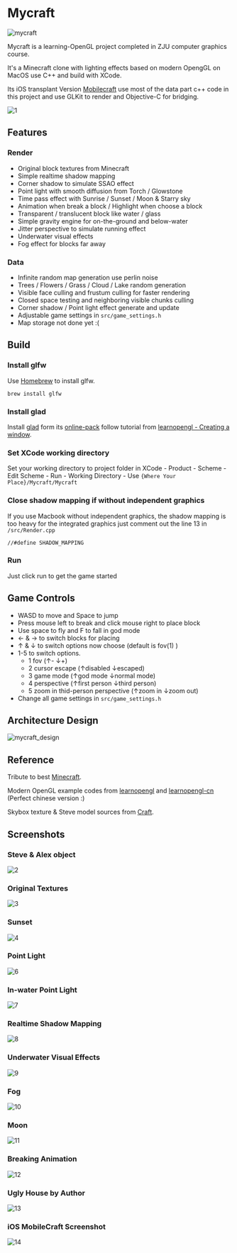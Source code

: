 # Mycraft

![mycraft](md_pic/mycraft.png)

Mycraft is a learning-OpenGL project completed in ZJU computer graphics course.

It's a Minecraft clone with lighting effects based on modern OpengGL on MacOS use C++ and build with XCode.

Its iOS transplant Version [Mobilecraft](https://github.com/Clapeysron/MobileCraft) use most of the data part c++ code in this project and use GLKit to render and Objective-C for bridging.

![1](md_pic/1.jpg)

## Features

### Render

-   Original block textures from Minecraft
-   Simple realtime shadow mapping
-   Corner shadow to simulate SSAO effect
-   Point light with smooth diffusion from Torch / Glowstone
-   Time pass effect with Sunrise / Sunset / Moon & Starry sky
-   Animation when break a block / Highlight when choose a block
-   Transparent / translucent block like water / glass
-   Simple gravity engine for on-the-ground and below-water
-   Jitter perspective to simulate running effect
-   Underwater visual effects
-   Fog effect for blocks far away

### Data

-   Infinite random map generation use perlin noise
-   Trees / Flowers / Grass / Cloud / Lake random generation
-   Visible face culling and frustum culling for faster rendering
-   Closed space testing and neighboring visible chunks culling
-   Corner shadow / Point light effect generate and update
-   Adjustable game settings in `src/game_settings.h`
-   Map storage not done yet :(

## Build

### Install glfw

Use [Homebrew](http://brew.sh/) to install glfw.

	brew install glfw

### Install glad

Install [glad](https://github.com/Dav1dde/glad) form its [online-pack](http://glad.dav1d.de/) follow tutorial from [learnopengl - Creating a window](https://learnopengl.com/#!Getting-started/Creating-a-window).

### Set XCode working directory

Set your working directory to project folder in XCode - Product - Scheme - Edit Scheme - Run - Working Directory - Use `{Where Your Place}/Mycraft/Mycraft`

### Close shadow mapping if without independent graphics

If you use Macbook without independent graphics, the shadow mapping is too heavy for the integrated graphics just comment out the line 13 in `/src/Render.cpp`

    //#define SHADOW_MAPPING

### Run

Just click run to get the game started

## Game Controls

-   WASD to move and Space to jump
-   Press mouse left to break and click mouse right to place block
-   Use space to fly and F to fall in god mode
-   ← & → to switch blocks for placing
-   ↑ & ↓ to switch options now choose (default is fov(1) )
-   1-5 to switch options. 
    -   1 fov  (↑- ↓+)
    -   2 cursor escape (↑disabled ↓escaped)
    -   3 game mode (↑god mode ↓normal mode)
    -   4 perspective (↑first person ↓third person)
    -   5 zoom in thid-person perspective (↑zoom in ↓zoom out)
-   Change all game settings in `src/game_settings.h`

## Architecture Design

![mycraft_design](md_pic/mycraft_design.png)

## Reference

Tribute to best [Minecraft](https://minecraft.net).

Modern OpenGL example codes from [learnopengl](https://learnopengl.com) and  [learnopengl-cn](https://learnopengl-cn.github.io) (Perfect chinese version :)

Skybox texture & Steve model sources from [Craft](https://github.com/fogleman/Craft).

## Screenshots

### Steve & Alex object

![2](md_pic/2.jpg)

### Original Textures

![3](md_pic/3.jpg)

### Sunset

![4](md_pic/4.jpg)

### Point Light

![6](md_pic/6.jpg)

### In-water Point Light

![7](md_pic/7.jpg)

### Realtime Shadow Mapping

![8](md_pic/8.jpg)

### Underwater Visual Effects

![9](md_pic/9.jpg)

### Fog

![10](md_pic/10.jpg)

### Moon

![11](md_pic/11.jpg)

### Breaking Animation

![12](md_pic/12.jpg)

### Ugly House by Author

![13](md_pic/13.jpg)

### iOS MobileCraft Screenshot

![14](md_pic/14.png)

